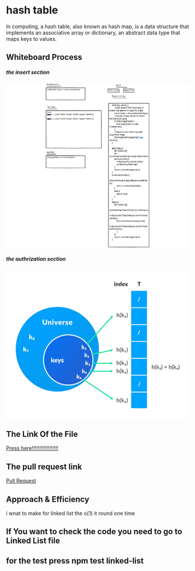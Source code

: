 # hash table
In computing, a hash table, also known as hash map, is a data structure that implements an associative array or dictionary, an abstract data type that maps keys to values.

## Whiteboard Process
##### the insert section
![image](./hashTable.png)


##### the authrization section
![image](./authtization.webp)

## The Link Of the File
[Press here!!!!!!!!!!!!!!!!!!](https://github.com/lithhalim/data-structures-and-algorithms/tree/main/javascript/section2/hashtable)

## The pull request link
[Pull Request](https://github.com/lithhalim/data-structures-and-algorithms/pulls)
## Approach & Efficiency
i wnat to make for linked list the o(1) it round one time

## If You want to check the code you need to go to Linked List file 
## for the test press npm test linked-list



